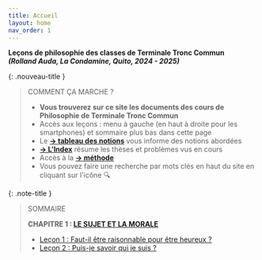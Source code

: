 ```yaml
---
title: Accueil
layout: home
nav_order: 1
---
```


**Leçons de philosophie des classes de Terminale Tronc Commun**   
***(Rolland Auda, La Condamine, Quito, 2024 - 2025)***  

{: .nouveau-title }
> COMMENT ÇA MARCHE ?
>
> - **Vous trouverez sur ce site les documents des cours de Philosophie de Terminale Tronc Commun**
> - Accès aux leçons : menu à gauche (en haut à droite pour les smartphones) et sommaire plus bas dans cette page
> - Le [**→ tableau des notions**](/phil24/docs/Présentation/L0-2-tableau.html) vous informe des notions abordées
> - [**→ L'Index**](/phil24/docs/Présentation/L0-3-notions.html) résume les thèses et problèmes vus en cours
> - Accès à la [**→ méthode**](/phil24/docs/methode/methode.html)
> - Vous pouvez faire une recherche par mots clés en haut du site en cliquant sur l'icône 🔍

{: .note-title }
> SOMMAIRE
>
>  **CHAPITRE 1 : [LE SUJET ET LA MORALE](/phil24/docs/C1/C1-0.html)**
> - [Leçon 1 : Faut-il être raisonnable pour être heureux ? ](/docs/L1/L1-0.html)
> - [Leçon 2 : Puis-je savoir qui je suis ?](/docs/L2/L2-0-0.html)
